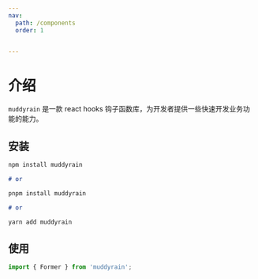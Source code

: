 ```yaml
---
nav:
  path: /components
  order: 1


---
```


# 介绍

`muddyrain` 是一款 react hooks 钩子函数库，为开发者提供一些快速开发业务功能的能力。

## 安装

```md
npm install muddyrain

# or

pnpm install muddyrain

# or

yarn add muddyrain
```

## 使用

```js
import { Former } from 'muddyrain';
```
